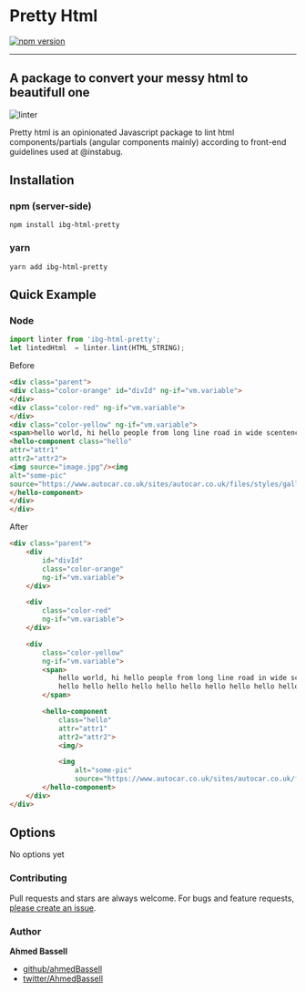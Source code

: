 # Pretty Html

[![npm version](https://badge.fury.io/js/ibg-html-pretty.svg)](https://badge.fury.io/js/ibg-html-pretty)

------

## A package to convert your messy html to beautifull one
![linter](https://user-images.githubusercontent.com/9321354/42126148-48a18fe2-7c83-11e8-8cf5-acdf1410431f.gif)


Pretty html is an opinionated Javascript package to lint html components/partials (angular components mainly)
according to front-end guidelines used at @instabug.

## Installation

### npm (server-side)

    npm install ibg-html-pretty

### yarn

    yarn add ibg-html-pretty


## Quick Example

### Node

```js
import linter from 'ibg-html-pretty';
let lintedHtml  = linter.lint(HTML_STRING);
```

Before

```html
<div class="parent">
<div class="color-orange" id="divId" ng-if="vm.variable">
</div>
<div class="color-red" ng-if="vm.variable">
</div>
<div class="color-yellow" ng-if="vm.variable">
<span>hello world, hi hello people from long line road in wide scentence streat and much words town hello hello hello hello hello hello hello hello hello hello hello hello world!</span>
<hello-component class="hello"
attr="attr1"
attr2="attr2">
<img source="image.jpg"/><img
alt="some-pic"
source="https://www.autocar.co.uk/sites/autocar.co.uk/files/styles/gallery_slide/public/bmw-m2-road-test-0273_0.jpg?itok=rZL6Hh9r"/>
</hello-component>
</div>
</div>
```

After

```html
<div class="parent">
	<div
		id="divId"
		class="color-orange"
		ng-if="vm.variable">
	</div>

	<div
		class="color-red"
		ng-if="vm.variable">
	</div>

	<div
		class="color-yellow"
		ng-if="vm.variable">
		<span>
			hello world, hi hello people from long line road in wide scentence streat and much words town
			hello hello hello hello hello hello hello hello hello hello hello hello world!
		</span>

		<hello-component
			class="hello"
			attr="attr1"
			attr2="attr2">
			<img/>

			<img
				alt="some-pic"
				source="https://www.autocar.co.uk/sites/autocar.co.uk/files/styles/gallery_slide/public/bmw-m2-road-test-0273_0.jpg?itok=rZL6Hh9r"/>
		</hello-component>
	</div>
</div>
```
## Options

No options yet

### Contributing

Pull requests and stars are always welcome. For bugs and feature requests, [please create an issue](../../issues/new).

### Author

**Ahmed Bassell**

* [github/ahmedBassell](https://github.com/ahmedBassell)
* [twitter/AhmedBassell](https://twitter.com/AhmedBassell)
